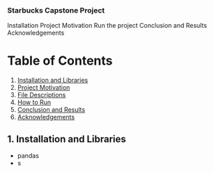 ### Starbucks Capstone Project

Installation
Project Motivation
Run the project
Conclusion and Results
Acknowledgements

# Table of Contents

1. [Installation and Libraries](#installation)
2. [Project Motivation](#motivation)
3. [File Descriptions](#files)
4. [How to Run](#run)
5. [Conclusion and Results](#results)
6. [Acknowledgements](#ackn)

## 1. Installation and Libraries <a name="installation"></a>

- pandas
- s
